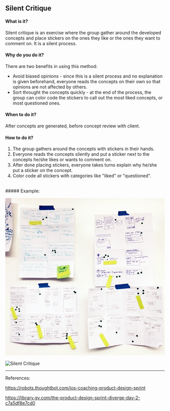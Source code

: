 ## Silent Critique

#### What is it?
Silent critique is an exercise where the group gather around the developed concepts and place stickers on the ones they like or the ones they want to comment on. It is a silent process.

#### Why do you do it?
There are two benefits in using this method:
* Avoid biased opinions - since this is a silent process and no explanation is given beforehand, everyone reads the concepts on their own so that opinions are not affected by others.
* Sort throught the concepts quickly - at the end of the process, the group can color code the stickers to call out the most liked concepts, or most questioned ones.

#### When to do it?
After concepts are generated, before concept review with client.

#### How to do it?
1. The group gathers around the concepts with stickers in their hands.
2. Everyone reads the concepts silently and put a sticker next to the concepts he/she likes or wants to comment on.
3. After done placing stickers, everyone takes turns explain why he/she put a sticker on the concept.
4. Color code all stickers with categories like "liked" or "questioned".

<br>
##### Example:

![Silent Critique](/images/silent-critiques.png)

![Silent Critique](/images/silent-critique-2.png)


---

References:

https://robots.thoughtbot.com/ios-coaching-product-design-sprint

https://library.gv.com/the-product-design-sprint-diverge-day-2-c7a5df8e7cd0
